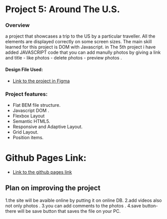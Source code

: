 # Project 5: Around The U.S.

### Overview

a project that showcases a trip to the US by a particular traveller. All the elements are displayed correctly on some screen sizes. The main skill learned for this project is DOM  with Javascript. in The 5th project i have added JAVASCRIPT code that you can add manully photos by giving a link and title  - like photos - delete photos - preview photos .
#### Design File Used:

- [Link to the project in Figma](https://www.figma.com/file/SurN1jaeEQIhuZEDMhmWWf/Sprint-4-Around-The-U.S.-desktop-mobile?node-id=0%3A1)

### Project features:

- Flat BEM file structure.
- Javascript DOM .
- Flexbox Layout
- Semantic HTML5.
- Responsive and Adaptive Layout.
- Grid Layout.
- Position items.

# Github Pages Link:

- [Link to the github pages link](https://tamerjb.github.io/web_project_4/)

## Plan on improving the project
1.the site will be avaible online by putting it on online DB.
2.add videos also not only photos .
3.you can add comments to the photos .
4.save button- there will be save button that saves the file on your PC.





